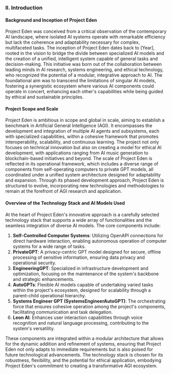 ### II. Introduction

#### Background and Inception of Project Eden

Project Eden was conceived from a critical observation of the contemporary AI landscape, where isolated AI systems operate with remarkable efficiency but lack the coherence and adaptability necessary for complex, multifaceted tasks. The inception of Project Eden dates back to [Year], rooted in the vision to bridge the divide between specialized AI models and the creation of a unified, intelligent system capable of general tasks and decision-making. This initiative was born out of the collaboration between leading minds in AI research, systems engineering, and ethical technology, who recognized the potential of a modular, integrative approach to AI. The foundational aim was to transcend the limitations of singular AI models, fostering a synergistic ecosystem where various AI components could operate in concert, enhancing each other's capabilities while being guided by ethical and sustainable principles.

#### Project Scope and Scale

Project Eden is ambitious in scope and global in scale, aiming to establish a benchmark in Artificial General Intelligence (AGI). It encompasses the development and integration of multiple AI agents and subsystems, each with specialized capabilities, within a cohesive framework that promotes interoperability, scalability, and continuous learning. The project not only focuses on technical innovation but also on creating a model for ethical AI development, with applications ranging from AI music generation to blockchain-based initiatives and beyond. The scale of Project Eden is reflected in its operational framework, which includes a diverse range of components from self-operating computers to private GPT models, all coordinated under a unified system architecture designed for adaptability and expansion. Through its phased development approach, Project Eden is structured to evolve, incorporating new technologies and methodologies to remain at the forefront of AGI research and application.

#### Overview of the Technology Stack and AI Models Used

At the heart of Project Eden's innovative approach is a carefully selected technology stack that supports a wide array of functionalities and the seamless integration of diverse AI models. The core components include:

1. **Self-Controlled Computer Systems**: Utilizing OpenAPI connections for direct hardware interaction, enabling autonomous operation of computer systems for a wide range of tasks.
2. **PrivateGPT**: A privacy-centric GPT model designed for secure, offline processing of sensitive information, ensuring data privacy and operational security.
3. **EngineeringGPT**: Specialized in infrastructure development and optimization, focusing on the maintenance of the system's backbone and strategic enhancements.
4. **AutoGPTs**: Flexible AI models capable of undertaking varied tasks within the project's ecosystem, designed for scalability through a parent-child operational hierarchy.
5. **Systems Engineer GPT (SystemsEngineerAutoGPT)**: The orchestrating force that ensures cohesive operation among the project's components, facilitating communication and task delegation.
6. **Leon AI**: Enhances user interaction capabilities through voice recognition and natural language processing, contributing to the system's versatility.

These components are integrated within a modular architecture that allows for the dynamic addition and refinement of systems, ensuring that Project Eden not only adapts to immediate requirements but is also poised for future technological advancements. The technology stack is chosen for its robustness, flexibility, and the potential for ethical application, embodying Project Eden's commitment to creating a transformative AGI ecosystem.
